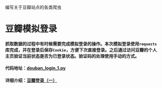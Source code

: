 编写关于豆瓣站点的各类爬虫

# 豆瓣模拟登录
#### 抓取数据的过程中有时候需要完成模拟登录的操作。本次模拟登录使用`requests`库完成，并在登录后保存`Cookie`，方便下次直接登录。之后通过访问豆瓣的个人主页验证当前状态是否为已登录状态。验证码的处理使用手动的方式。

#### 代码地址：[douban_login_1.py](https://github.com/Cloving/Douban-Spider/blob/master/%E8%B1%86%E7%93%A3%E7%99%BB%E5%BD%95/douban_login_1.py)

#### 详细介绍：[豆瓣登录（一）](http://yaodongsheng.com/2018/12/09/%E8%B1%86%E7%93%A3%E7%99%BB%E5%BD%95%EF%BC%88%E4%B8%80%EF%BC%89/)
